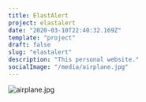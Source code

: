 ```yaml
---
title: ElastAlert
project: elastalert
date: "2020-03-10T22:40:32.169Z"
template: "project"
draft: false
slug: "elastalert"
description: "This personal website."
socialImage: "/media/airplane.jpg"
---
```


![airplane.jpg](/media/airplane.jpg)
